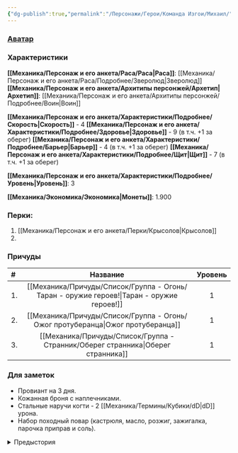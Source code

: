 ```yaml
---
{"dg-publish":true,"permalink":"/Персонажи/Герои/Команда Изгои/Михаил/","noteIcon":"","created":"2025-09-07T13:19:31.435+03:00","updated":"2025-09-05T21:00:35.177+03:00"}
---
```


### [Аватар](Михаил.jpg)
### Характеристики
**[[Механика/Персонаж и его анкета/Раса/Раса\|Раса]]**: [[Механика/Персонаж и его анкета/Раса/Подробнее/Зверолюд\|Зверолюд]]
**[[Механика/Персонаж и его анкета/Архитипы персонжей/Архетип\|Архетип]]**: [[Механика/Персонаж и его анкета/Архитипы персонжей/Подробнее/Воин\|Воин]]


 **[[Механика/Персонаж и его анкета/Характеристики/Подробнее/Скорость\|Скорость]]** - 4
 **[[Механика/Персонаж и его анкета/Характеристики/Подробнее/Здоровье\|Здоровье]]** - 9 (в т.ч. +1 за оберег)
 **[[Механика/Персонаж и его анкета/Характеристики/Подробнее/Барьер\|Барьер]]** - 4 (в т.ч. +1 за оберег)
 **[[Механика/Персонаж и его анкета/Характеристики/Подробнее/Щит\|Щит]]** - 7 (в т.ч. +1 за оберег)

 **[[Механика/Персонаж и его анкета/Характеристики/Подробнее/Уровень\|Уровень]]**: 3

**[[Механика/Экономика/Экономика\|Монеты]]**: 1.900  

### Перки:
1. [[Механика/Персонаж и его анкета/Перки/Крысолов\|Крысолов]]
2. 

### Причуды
| #   |          Название          | Уровень | 
|:--- |:--------------------------:|:-------:|
| 1.  | [[Механика/Причуды/Список/Группа - Огонь/Таран - оружие героев!\|Таран - оружие героев!]] |    1    |
| 2.  |   [[Механика/Причуды/Список/Группа - Огонь/Ожог протуберанца\|Ожог протуберанца]]    |    1    |
| 3.  |    [[Механика/Причуды/Список/Группа - Странник/Оберег странника\|Оберег странника]]    |    1    |


### Для заметок
- Провиант на 3 дня.  
- Кожанная броня с наплечниками.  
- Стальные наручи когти - 2 [[Механика/Термины/Кубики/dD\|dD]] урона.
- Набор походный повар (кастрюля, масло, розжиг, зажигалка, парочка приправ и соль).


<details><summary>Предыстория</summary>
<p>Михаил родился в городе но никогда не видел своих родителей. Как жертву некоего сексуального эксперемента его отдали в детдом. Его гнобили за внешний вид и за то что он отличался от других. Захватив кастрюлю с кухни, маленький Миша сбежал. Он шлялся по городу в поиске еды и пропитания и потихоньку стал самостоятельным. В свои 19 лет он уже обшарил все уголки всех больших городов. Ознакомился с разными вкусностями. Успел поработать поваренком в разных заведениях.  </p><p>В городе он засиделся и решил изучить всю неземлю и попробовать на вкус все что только можно.  </p><p>Купив себе хоть какое обмундирование и своровав пару вещичек с кухни он отправился в путь</p>
</details>

